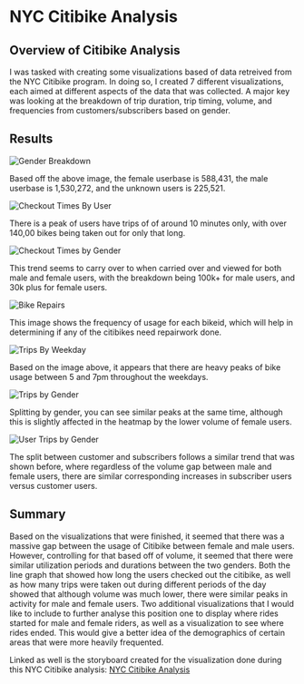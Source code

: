 # NYC Citibike Analysis
## Overview of Citibike Analysis
I was tasked with creating some visualizations based of data retreived from the NYC Citibike program. In doing so, I created 7 different
visualizations, each aimed at different aspects of the data that was collected. A major key was looking at the breakdown of trip duration,
trip timing, volume, and frequencies from customers/subscribers based on gender.
## Results

![Gender Breakdown](https://github.com/swlim314/Bike_Sharing_Analysis_Week_14/blob/6f841a8fabe49b784b0537e17c7e91447fb2866c/Gender%20Breakdown.png)

Based off the above image, the female userbase is 588,431, the male userbase is 1,530,272, and the unknown users is 225,521.

![Checkout Times By User](https://github.com/swlim314/Bike_Sharing_Analysis_Week_14/blob/6f841a8fabe49b784b0537e17c7e91447fb2866c/Checkout%20Times%20By%20User.png)

There is a peak of users have trips of of around 10 minutes only, with over 140,00 bikes being taken out for only that long.


![Checkout Times by Gender](https://github.com/swlim314/Bike_Sharing_Analysis_Week_14/blob/6f841a8fabe49b784b0537e17c7e91447fb2866c/Checkout%20Times%20by%20Gender.png)

This trend seems to carry over to when carried over and viewed for both male and female users, with the breakdown being 100k+ for male users, and 30k plus for female users.

![Bike Repairs](https://github.com/swlim314/Bike_Sharing_Analysis_Week_14/blob/6f841a8fabe49b784b0537e17c7e91447fb2866c/Bike%20Repairs.png)

This image shows the frequency of usage for each bikeid, which will help in determining if any of the citibikes need repairwork done.

![Trips By Weekday](https://github.com/swlim314/Bike_Sharing_Analysis_Week_14/blob/6f841a8fabe49b784b0537e17c7e91447fb2866c/Trips%20By%20Weekday.png)

Based on the image above, it appears that there are heavy peaks of bike usage between 5 and 7pm throughout the weekdays.

![Trips by Gender](https://github.com/swlim314/Bike_Sharing_Analysis_Week_14/blob/6f841a8fabe49b784b0537e17c7e91447fb2866c/Trips%20by%20Gender.png)

Splitting by gender, you can see similar peaks at the same time, although this is slightly affected in the heatmap by the lower volume
of female users.

![User Trips by Gender](https://github.com/swlim314/Bike_Sharing_Analysis_Week_14/blob/6f841a8fabe49b784b0537e17c7e91447fb2866c/User%20Trips%20by%20Gender.png)

The split between customer and subscribers follows a similar trend that was shown before, where regardless of the volume gap between 
male and female users, there are similar corresponding increases in subscriber users versus customer users.

## Summary
Based on the visualizations that were finished, it seemed that there was a massive gap between the usage of Citibike between female and 
male users. However, controlling for that based off of volume, it seemed that there were similar utilization periods and durations between
the two genders. Both the line graph that showed how long the users checked out the citibike, as well as how many trips were taken out 
during different periods of the day showed that although volume was much lower, there were similar peaks in activity for male and female
users. Two additional visualizations that I would like to include to further analyse this position one to display where rides started for
male and female riders, as well as a visualization to see where rides ended. This would give a better idea of the demographics of certain
areas that were more heavily frequented.

Linked as well is the storyboard created for the visualization done during this NYC Citibike analysis: 
[NYC Citibike Analysis](https://public.tableau.com/app/profile/jimmy7388/viz/NYCCitibikeAnalysis_16272617207160/NYCCitibikeAnalysis?publish=yes)
